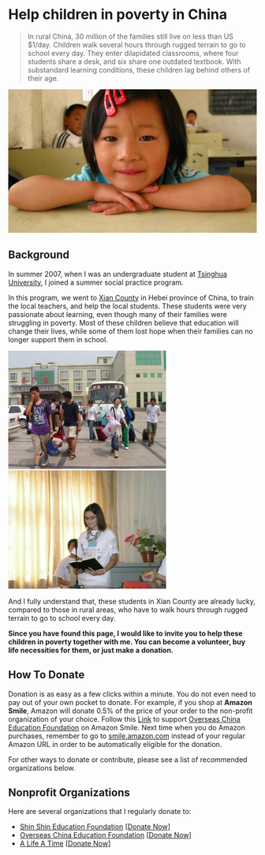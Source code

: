 # Help children in poverty in China

> In rural China, 30 million of the families still live on less than US $1/day.
Children walk several hours through rugged terrain to go to school every day.
They enter dilapidated classrooms, where four students share a desk,
and six share one outdated textbook. With substandard learning conditions,
these children lag behind others of their age.

![dream_girl](dream_girl.jpg)

## Background

In summer 2007, when I was an undergraduate student at [Tsinghua University](http://www.tsinghua.edu.cn), I joined a summer social practice program.

In this program, we went to [Xian County](https://en.wikipedia.org/wiki/Xian_County) in Hebei province of China, to train the local teachers, and help the local students. These students were very passionate about learning, even though many of their families were struggling in poverty. Most of these children believe that education will change their lives, while some of them lost hope when their families can no longer support them in school.

<img src="xianxian1.jpg" alt="drawing" height="240"/>
<img src="xianxian2.jpg" alt="drawing" height="240"/>

And I fully understand that, these students in Xian County are already lucky, compared to those in rural areas, who have to walk hours through rugged terrain to go to school every day.

**Since you have found this page, I would like to invite you to help these children in poverty together with me. You can become a volunteer, buy life necessities for them, or just make a donation.**

## How To Donate

Donation is as easy as a few clicks within a minute. You do not even need to pay out of your own pocket to donate. For example, if you shop at **Amazon Smile**, Amazon will donate 0.5% of the price of your order to the non-profit organization of your choice. Follow this [Link](http://smile.amazon.com/ch/76-0680540) to support [Overseas China Education Foundation](http://www.ocef.org/english) on Amazon Smile. Next time when you do Amazon purchases, remember to go to [smile.amazon.com](https://smile.amazon.com) instead of your regular Amazon URL in order to be automatically eligible for the donation.

For other ways to donate or contribute, please see a list of recommended organizations below.

## Nonprofit Organizations

Here are several organizations that I regularly donate to:

* [Shin Shin Education Foundation](http://www.shinshinfoundation.org/new_site/index.php/language/en/) [[Donate Now](http://www.shinshinfoundation.org/new_site/index.php/language/en/support-us/donate-now/)]
* [Overseas China Education Foundation](http://www.ocef.org/english) [[Donate Now](https://www.ocef.org/english/donation)]
* [A Life A Time](http://www.alifeatime.org/en/) [[Donate Now](http://www.alifeatime.org/en/help/donate.aspx)]

